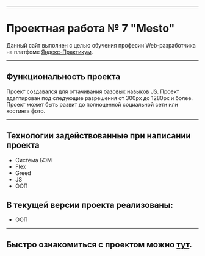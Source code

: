 ___
# Проектная работа № 7 "Mesto"

Данный сайт выполнен с целью обучения професии Web-разработчика на платфоме [Яндекс-Практикум](https://praktikum.yandex.ru/).
____
## Функциональность проекта
Проект создавался для оттачивания базовых навыков JS.
Проект адаптирован под следующие разрешения от 300px до 1280px и более.
Проект может быть развит до полноценной социальной сети или хостинга фото.

____

## Технологии задействованные при написании проекта

  - Система БЭМ
  - Flex
  - Greed
  - JS
  - ООП

## В текущей версии проекта реализованы:

  - ООП



____
## Быстро ознакомиться с проектом можно [тут](https://popvaleks.github.io/mesto/index.html).

